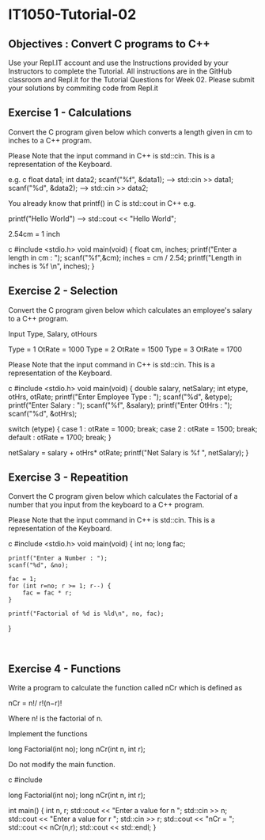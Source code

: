 # IT1050-Tutorial-02

## Objectives : Convert C programs to C++
Use your Repl.IT account and use the Instructions provided by your Instructors to complete the Tutorial.  All instructions are in the GitHub classroom and Repl.it  for the Tutorial Questions for Week 02. Please submit your solutions by commiting code from Repl.it

## Exercise 1 - Calculations

Convert the C program given below which converts a length given in cm to inches to a C++ program.


Please Note that the input command in C++ is std::cin. This is a representation of the Keyboard.


e.g. 
c
float data1;
int data2;
scanf("%f", &data1); --> std::cin >> data1;
scanf("%d", &data2); --> std::cin >> data2; 



You already know that printf() in C is std::cout in C++
e.g.

printf("Hello World") --> std::cout << "Hello World";


2.54cm = 1 inch

c
#include <stdio.h>
void main(void) 
{
    float cm, inches;
    printf("Enter a length in cm : ");
    scanf("%f",&cm);
    inches = cm / 2.54;
    printf("Length in inches is %f \n", inches);
}   


## Exercise 2 - Selection


Convert the C program given below which calculates an employee's salary to a C++ program.


Input Type, Salary, otHours

Type = 1
OtRate = 1000
Type = 2
OtRate = 1500
Type = 3
OtRate = 1700



Please Note that the input command in C++ is std::cin. This is a representation of the Keyboard.

c
#include <stdio.h>
void main(void)
{
   double salary, netSalary;
   int etype, otHrs, otRate;
   printf("Enter Employee Type : ");
   scanf("%d", &etype);
   printf("Enter Salary  : ");
   scanf("%f", &salary);
   printf("Enter OtHrs : ");
   scanf("%d", &otHrs); 
   
   switch (etype) {
      case 1 :
          otRate = 1000;
          break;
      case 2 :
          otRate = 1500;
          break;
      default :
          otRate = 1700;
          break;
   }


   netSalary = salary + otHrs* otRate;
   printf("Net Salary is %f ", netSalary);
}


## Exercise 3 - Repeatition


Convert the C program given below which calculates the Factorial of a number that you input from the keyboard to a C++ program.

Please Note that the input command in C++ is std::cin. This is a representation of the Keyboard.

c
#include <stdio.h>
void main(void)
{
    int no;
    long fac;

    printf("Enter a Number : ");
    scanf("%d", &no);

    fac = 1;
    for (int r=no; r >= 1; r--) {
        fac = fac * r;
    }

    printf("Factorial of %d is %ld\n", no, fac);    
}

 
## Exercise 4 - Functions
Write a program to calculate the function called nCr which is defined as

nCr = n!/ r!(n−r)!


Where n! is the factorial of n.

Implement the functions

long Factorial(int no);
long nCr(int n, int r);


Do not modify the main function.

c
#include <iostream>

long Factorial(int no);
long nCr(int n, int r);

int main() {
  int n, r;
  std::cout << "Enter a value for n ";
  std::cin >> n;
  std::cout << "Enter a value for r ";
  std::cin >> r;
  std::cout << "nCr = ";
  std::cout << nCr(n,r);
  std::cout << std::endl;
}